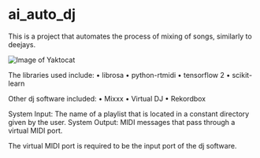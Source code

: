 # ai_auto_dj
This is a project that automates the process of mixing of songs, similarly to deejays.

![Image of Yaktocat](https://raw.githubusercontent.com/ManosVasilopoulos/ai_auto_dj/master/Web%201920%20%E2%80%93%201.png)

The libraries used include:
• librosa
• python-rtmidi
• tensorflow 2
• scikit-learn

Other dj software included:
• Mixxx
• Virtual DJ
• Rekordbox

System Input: The name of a playlist that is located in a constant directory given by the user.
System Output: MIDI messages that pass through a virtual MIDI port.

The virtual MIDI port is required to be the input port of the dj software.


